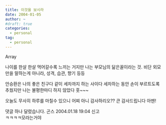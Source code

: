 ```yaml
---
title: 이것을 보시라
date: 2004-01-05
author: ~
#draft: true
categories:
  - personal
tag:
  - personal
---
```




Array

나이를 한살 한살 먹어갈수록 느끼는 거지만
나는 부모님의 닮은꼴이라는 것.
비단 외모만을 말하는게 아니라, 
성격, 습관, 향기 등등

안승환은 나의 좋은 친구다
같이 세차까지 하는 사이다
세차하는 동안 손이 부르트도록 추웠지만
나는 불평한마디 하지 않았다 훗~~~

오늘도 무사히 하루를 마칠수 있으니 어찌 아니 감사하리오??
큰 감사드립니다 아멘!


 댓글 하나 달렸습니다.
 곤스 2004.01.18 19:04 신고   
ㅋㅋㅋㅋ모라는거야




